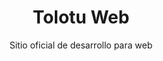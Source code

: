 <p align="center">
  <h1 align="center">Tolotu Web</h1>
  <p align="center">Sitio oficial de desarrollo para web</p>
</p> 